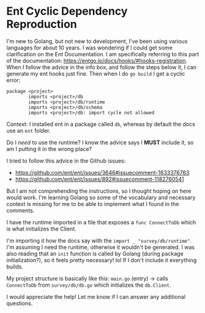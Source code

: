 # Ent Cyclic Dependency Reproduction

I'm new to Golang, but not new to development, I've been using various languages for about 10 years. I was wondering if I could get some clarification on the Ent Documentation. I am specifically referring to this part of the documentation: https://entgo.io/docs/hooks/#hooks-registration. When I follow the advice in the info box, and follow the steps below it, I can generate my ent hooks just fine. Then when I do `go build` I get a cyclic error:
```
package <project>
        imports <project>/db
        imports <project>/db/runtime
        imports <project>/db/schema
        imports <project>/db: import cycle not allowed
```
Context: I installed ent in a package called `db`, whereas by default the docs use an `ent` folder.

Do I *need* to use the runtime? I know the advice says I **MUST** include it, so am I putting it in the wrong place?

I tried to follow this advice in the Github issues:
- https://github.com/ent/ent/issues/3646#issuecomment-1633376763
- https://github.com/ent/ent/issues/892#issuecomment-1182760541

But I am not comprehending the instructions, so I thought hoping on here would work. I'm learning Golang so some of the vocabulary and necessary context is missing for me to be able to implement what I found in the comments.

I have the runtime imported in a file that exposes a `func ConnectToDb` which is what initializes the Client.

I'm importing it how the docs say with the `import _ "survey/db/runtime"`. I'm assuming I need the runtime, otherwise it wouldn't be generated. I was also reading that an `init` function is called by Golang (during package initialization?), so it feels pretty necessary! lol If I don't include it everything builds.

My project structure is basically like this: `main.go` (entry) -> calls `ConnectToDb` from `survey/db/db.go` which initializes the `db.Client`.

I would appreciate the help! Let me know if I can answer any additional questions.